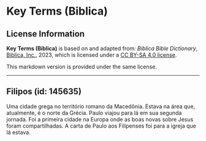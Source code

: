 # Key Terms (Biblica)

## License Information

**Key Terms (Biblica)** is based on and adapted from: _Biblica Bible Dictionary_, [Biblica, Inc.](https://www.biblica.com/), 2023, which is licensed under a [CC BY-SA 4.0 license](https://creativecommons.org/licenses/by-sa/4.0/legalcode.en).

This markdown version is provided under the same license.



--------------------------------

## Filipos (id: 145635)

Uma cidade grega no território romano da Macedônia. Estava na área que, atualmente, é o norte da Grécia. Paulo viajou para lá em sua segunda jornada. Foi a primeira cidade na Europa onde as boas novas sobre Jesus foram compartilhadas. A carta de Paulo aos Filipenses foi para a igreja que lá estava.


